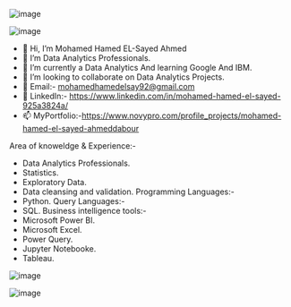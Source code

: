 ![image](https://github.com/MohamedHamedEL-SayedAhmed/MohamedHamedEL-SayedAhmed/assets/139533263/4ba2f9fa-80fb-4aa0-ab6d-ece29e05e02f)

![image](file:///C:/Users/DELL/Desktop/Name%20Personals/Mohamed%20Hamed.png)

- 👋 Hi, I’m Mohamed Hamed EL-Sayed Ahmed
- 👀 I’m Data Analytics Professionals.
- 🌱 I’m currently a Data Analytics And learning Google And IBM.
- 💞️ I’m looking to collaborate on Data Analytics Projects.
- 💞️ Email:- mohamedhamedelsay92@gmail.com
- 👀 LinkedIn:- https://www.linkedin.com/in/mohamed-hamed-el-sayed-925a3824a/
- 📫 MyPortfolio:-https://www.novypro.com/profile_projects/mohamed-hamed-el-sayed-ahmeddabour

Area of knoweldge & Experience:-
- Data Analytics Professionals.
- Statistics.
- Exploratory Data.
- Data cleansing and validation.
Programming Languages:-
- Python.
Query Languages:-
- SQL.
Business intelligence tools:-
- Microsoft Power BI.
- Microsoft Excel.
- Power Query.
- Jupyter Notebooke.
- Tableau.


![image](https://github.com/MohamedHamedEL-SayedAhmed/MohamedHamedEL-SayedAhmed/assets/139533263/4ee9d755-8890-43d3-a223-b77c0c3b2d50)

![image](https://github.com/MohamedHamedEL-SayedAhmed/MohamedHamedEL-SayedAhmed/assets/139533263/0b7293c7-154f-426a-9236-6f27f80598ee)
